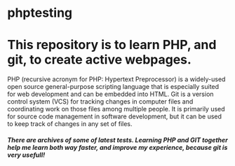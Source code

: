 # phptesting
<h1> This repository is to learn PHP, and git, to create active webpages. </h1>
<p> PHP (recursive acronym for PHP: Hypertext Preprocessor) is a widely-used open source general-purpose scripting language that is especially suited for web development and can be embedded into HTML. Git is a version control system (VCS) for tracking changes in computer files and coordinating work on those files among multiple people. It is primarily used for source code management in software development, but it can be used to keep track of changes in any set of files.</p>
<h5> There are archives of some of latest tests. Learning PHP and GIT together help me learn both way faster, and improve my experience, because git is very usefull! </h5>
